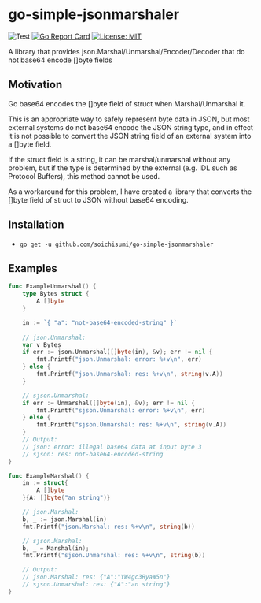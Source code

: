 # go-simple-jsonmarshaler

![Test](https://github.com/soichisumi/go-simple-jsonmarshaler/workflows/Test/badge.svg) [![Go Report Card](https://goreportcard.com/badge/github.com/soichisumi/go-simple-jsonmarshaler)](https://goreportcard.com/report/github.com/soichisumi/go-simple-jsonmarshaler) [![License: MIT](https://img.shields.io/badge/License-MIT-yellow.svg)](https://opensource.org/licenses/MIT)

A library that provides json.Marshal/Unmarshal/Encoder/Decoder that do not base64 encode []byte fields

## Motivation

Go base64 encodes the []byte field of struct when Marshal/Unmarshal it.

This is an appropriate way to safely represent byte data in JSON, but most external systems do not base64 encode the JSON string type, and in effect it is not possible to convert the JSON string field of an external system into a []byte field.

If the struct field is a string, it can be marshal/unmarshal without any problem, but if the type is determined by the external (e.g. IDL such as Protocol Buffers), this method cannot be used.

As a workaround for this problem, I have created a library that converts the []byte field of struct to JSON without base64 encoding.

## Installation

* `go get -u github.com/soichisumi/go-simple-jsonmarshaler`

## Examples

```go
func ExampleUnmarshal() {
	type Bytes struct {
		A []byte
	}

	in := `{ "a": "not-base64-encoded-string" }`
	
    // json.Unmarshal:
	var v Bytes
	if err := json.Unmarshal([]byte(in), &v); err != nil {
		fmt.Printf("json.Unmarshal: error: %+v\n", err)
	} else {
		fmt.Printf("json.Unmarshal: res: %+v\n", string(v.A))
	}

	// sjson.Unmarshal:
	if err := Unmarshal([]byte(in), &v); err != nil {
		fmt.Printf("sjson.Unmarshal: error: %+v\n", err)
	} else {
		fmt.Printf("sjson.Unmarshal: res: %+v\n", string(v.A))
	}
	// Output:
	// json: error: illegal base64 data at input byte 3
	// sjson: res: not-base64-encoded-string
}

func ExampleMarshal() {
	in := struct{
		A []byte
	}{A: []byte("an string")}

	// json.Marshal:
	b, _ := json.Marshal(in)
	fmt.Printf("json.Marshal: res: %+v\n", string(b))

	// sjson.Marshal:
	b, _ = Marshal(in);
	fmt.Printf("sjson.Unmarshal: res: %+v\n", string(b))

	// Output:
	// json.Marshal: res: {"A":"YW4gc3RyaW5n"}
	// sjson.Unmarshal: res: {"A":"an string"}
}
```

<!-- ## How it works-->

